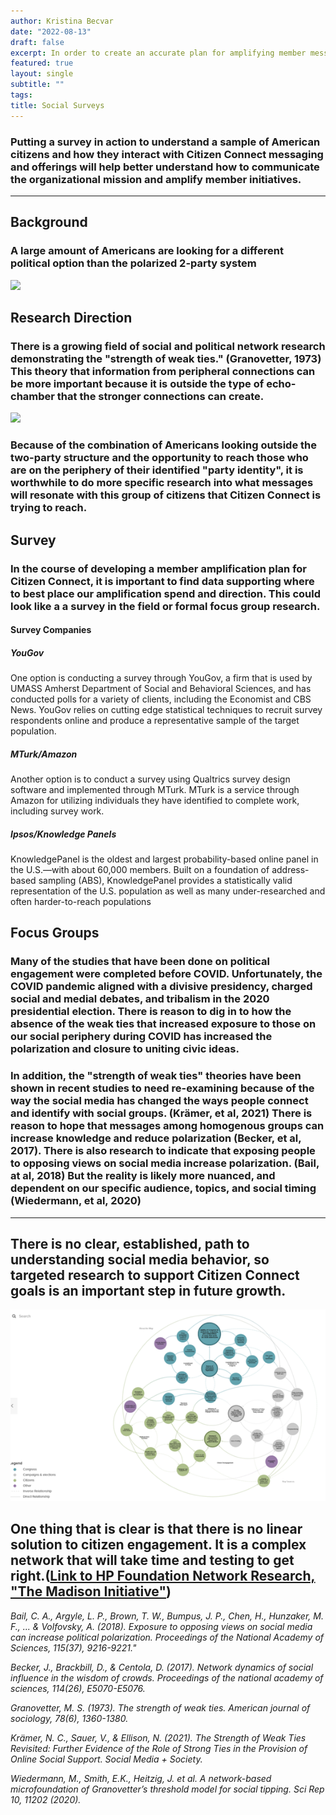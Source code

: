 ```yaml
---
author: Kristina Becvar
date: "2022-08-13"
draft: false
excerpt: In order to create an accurate plan for amplifying member messages, we need accurate data on our target demographic. The best way to accomplish this is to put a survey out in the public sphere.
featured: true
layout: single
subtitle: ""
tags:
title: Social Surveys
---
```


### Putting a survey in action to understand a sample of American citizens and how they interact with Citizen Connect messaging and offerings will help better understand how to communicate the organizational mission and amplify member initiatives.

---


## Background

### A large amount of Americans are looking for a different political option than the polarized 2-party system


<a href="https://www.pewresearch.org/politics/2022/08/09/as-partisan-hostility-grows-signs-of-frustration-with-the-two-party-system/pp_2022-08-09_partisan-hostility_03-01/"><img src="https://www.pewresearch.org/politics/wp-content/uploads/sites/4/2022/08/PP_2022.08.09_partisan-hostility_03-01.png?w=620"></a>



## Research Direction

### There is a growing field of social and political network research demonstrating the "strength of weak ties." (Granovetter, 1973) This theory that information from peripheral connections can be more important because it is outside the type of echo-chamber that the stronger connections can create.


<a href="https://www.pewresearch.org/politics/2022/08/09/as-partisan-hostility-grows-signs-of-frustration-with-the-two-party-system/pp_2022-08-09_partisan-hostility_01-06/"><img src="https://www.pewresearch.org/politics/wp-content/uploads/sites/4/2022/08/PP_2022.08.09_partisan-hostility_01-06.png?w=640"></a>

### Because of the combination of Americans looking outside the two-party structure and the opportunity to reach those who are on the periphery of their identified "party identity", it is worthwhile to do more specific research into what messages will resonate with this group of citizens that Citizen Connect is trying to reach.



## Survey

### In the course of developing a member amplification plan for Citizen Connect, it is important to find data supporting where to best place our amplification spend and direction. This could look like a a survey in the field or formal focus group research.

#### Survey Companies

##### YouGov

One option is conducting a survey through YouGov, a firm that is used by UMASS Amherst Department of Social and Behavioral Sciences, and has conducted polls for a variety of clients, including the Economist and CBS News. YouGov relies on cutting edge statistical techniques to recruit survey respondents online and produce a representative sample of the target population.

##### MTurk/Amazon

Another option is to conduct a survey using Qualtrics survey design software and implemented through MTurk. MTurk is a service through Amazon for utilizing individuals they have identified to complete work, including survey work.

##### Ipsos/Knowledge Panels

KnowledgePanel is the oldest and largest probability-based online panel in the U.S.—with about 60,000 members. Built on a foundation of address-based sampling (ABS), KnowledgePanel provides a statistically valid representation of the U.S. population as well as many under-researched and often harder-to-reach populations


## Focus Groups

### Many of the studies that have been done on political engagement were completed before COVID. Unfortunately, the COVID pandemic aligned with a divisive presidency, charged social and medial debates, and tribalism in the 2020 presidential election. There is reason to dig in to how the absence of the weak ties that increased exposure to those on our social periphery during COVID has increased the polarization and closure to uniting civic ideas.

### In addition, the "strength of weak ties" theories have been shown in recent studies to need re-examining because of the way the social media has changed the ways people connect and identify with social groups. (Krämer, et al, 2021) There is reason to hope that messages among homogenous groups can increase knowledge and reduce polarization (Becker, et al, 2017). There is also research to indicate that exposing people to opposing views on social media increase polarization. (Bail, at al, 2018) But the reality is likely more nuanced, and dependent on our specific audience, topics, and social timing (Wiedermann, et al, 2020)

---

## There is no clear, established, path to understanding social media behavior, so targeted research to support Citizen Connect goals is an important step in future growth.


![HP Network](Network.png)

## One thing that is clear is that there is no linear solution to citizen engagement. It is a complex network that will take time and testing to get right.([Link to HP Foundation Network Research, "The Madison Initiative"](https://hewlettfoundation.kumu.io/hewlett-foundations-the-madison-initiative))





*Bail, C. A., Argyle, L. P., Brown, T. W., Bumpus, J. P., Chen, H., Hunzaker, M. F., ... & Volfovsky, A. (2018). Exposure to opposing views on social media can increase political polarization. Proceedings of the National Academy of Sciences, 115(37), 9216-9221."*

*Becker, J., Brackbill, D., & Centola, D. (2017). Network dynamics of social influence in the wisdom of crowds. Proceedings of the national academy of sciences, 114(26), E5070-E5076.*

*Granovetter, M. S. (1973). The strength of weak ties. American journal of sociology, 78(6), 1360-1380.*

*Krämer, N. C., Sauer, V., & Ellison, N. (2021). The Strength of Weak Ties Revisited: Further Evidence of the Role of Strong Ties in the Provision of Online Social Support. Social Media + Society.*

*Wiedermann, M., Smith, E.K., Heitzig, J. et al. A network-based microfoundation of Granovetter’s threshold model for social tipping. Sci Rep 10, 11202 (2020).* 











